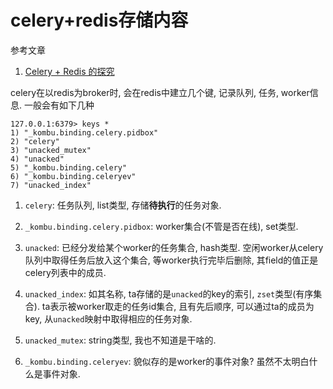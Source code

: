 # celery+redis存储内容

参考文章

1. [Celery + Redis 的探究](https://www.jianshu.com/p/52552c075bc0)

celery在以redis为broker时, 会在redis中建立几个键, 记录队列, 任务, worker信息. 一般会有如下几种

```
127.0.0.1:6379> keys *
1) "_kombu.binding.celery.pidbox"
2) "celery"
3) "unacked_mutex"
4) "unacked"
5) "_kombu.binding.celery"
6) "_kombu.binding.celeryev"
7) "unacked_index"
```

1. `celery`: 任务队列, list类型, 存储**待执行**的任务对象.

2. `_kombu.binding.celery.pidbox`: worker集合(不管是否在线), set类型.

3. `unacked`: 已经分发给某个worker的任务集合, hash类型. 空闲worker从celery队列中取得任务后放入这个集合, 等worker执行完毕后删除, 其field的值正是celery列表中的成员.

4. `unacked_index`: 如其名称, ta存储的是`unacked`的key的索引, `zset`类型(有序集合). ta表示被worker取走的任务id集合, 且有先后顺序, 可以通过ta的成员为key, 从`unacked`映射中取得相应的任务对象.

5. `unacked_mutex`: string类型, 我也不知道是干啥的.

6. `_kombu.binding.celeryev`: 貌似存的是worker的事件对象? 虽然不太明白什么是事件对象.